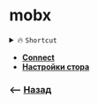 # mobx

<details>
<summary> 🔥 <code>Shortcut</code></summary>

___

🔹 Мутабельный стор  
🔹 Состоит из нескольких несвязанных сторов    
🔹 При изменении в сторе автоматически обновляет все подписанные на него компоненты

___

</details>


* **<a href="./pages/connect/readme.md">Connect</a>**
* **<a href="./pages/store-settings/readme.md">Настройки стора</a>**

### ⟵ **<a href="../../readme.md">Назад</a>**